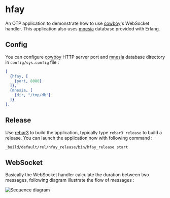 hfay
=====

An OTP application to demonstrate how to use [cowboy][1]'s WebSocket handler.
This application also uses [mnesia][2] database provided with Erlang.

Config
------

You can configure [cowboy][1] HTTP server port and [mnesia][2] database directory in `config/sys.config` file :

```erlang
[
  {hfay, [
    {port, 8080}
  ]},
  {mnesia, [
    {dir, "/tmp/db"}
  ]}
].
```

Release
-------

Use [rebar3][3] to build the application, typically type `rebar3 release` to build a release.
You can launch the application now with following command :

```shell
_build/default/rel/hfay_release/bin/hfay_release start
```

WebSocket
---------

Basically the WebSocket handler calculate the duration between two messages, following diagram illustrate the flow of messages :

![Sequence diagram](http://www.plantuml.com/plantuml/png/SoWkIImgAStDuNBEoKpDAr7GjLC8JYqgIosoKW1BMTc4Xdgws75111LqWV8GbL3vr1Gkh5hp2t3gX4WNfAPOsRY41Zc6UFhxsN4vfEQb09q10000)

[1]: https://github.com/ninenines/cowboy
[2]: http://erlang.org/doc/man/mnesia.html
[3]: https://www.rebar3.org/
